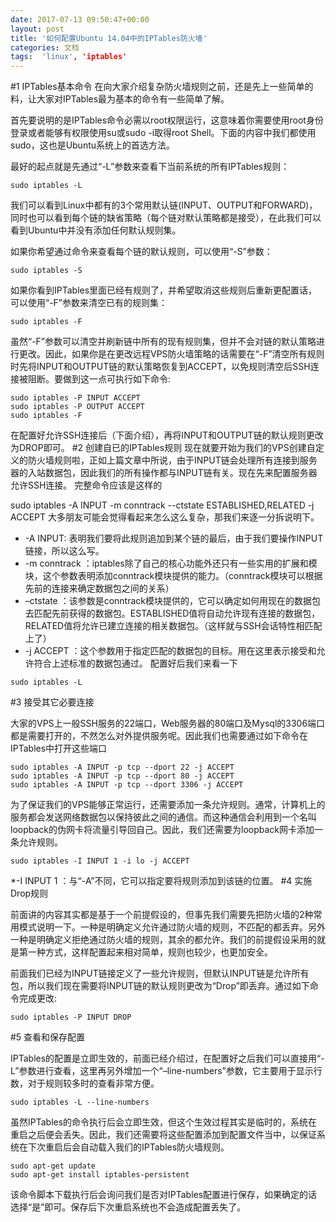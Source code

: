 ```yaml
---
date: 2017-07-13 09:50:47+00:00
layout: post
title: '如何配置Ubuntu 14.04中的IPTables防火墙'
categories: 文档
tags:  'linux', 'iptables'
---
```


#1 IPTables基本命令
在向大家介绍复杂防火墙规则之前，还是先上一些简单的料，让大家对IPTables最为基本的命令有一些简单了解。

首先要说明的是IPTables命令必需以root权限运行，这意味着你需要使用root身份登录或者能够有权限使用su或sudo -i取得root Shell。下面的内容中我们都使用sudo，这也是Ubuntu系统上的首选方法。

最好的起点就是先通过“-L”参数来查看下当前系统的所有IPTables规则：
````
sudo iptables -L
````
我们可以看到Linux中都有的3个常用默认链(INPUT、OUTPUT和FORWARD)，同时也可以看到每个链的缺省策略（每个链对默认策略都是接受），在此我们可以看到Ubuntu中并没有添加任何默认规则集。

如果你希望通过命令来查看每个链的默认规则，可以使用“-S”参数：
````
sudo iptables -S
````

如果你看到IPTables里面已经有规则了，并希望取消这些规则后重新更配置话，可以使用“-F”参数来清空已有的规则集：
````
sudo iptables -F
````

虽然“-F”参数可以清空并刷新链中所有的现有规则集，但并不会对链的默认策略进行更改。因此，如果你是在更改远程VPS防火墙策略的话需要在“-F”清空所有规则时先将INPUT和OUTPUT链的默认策略恢复到ACCEPT，以免规则清空后SSH连接被阻断。要做到这一点可执行如下命令:

````
sudo iptables -P INPUT ACCEPT
sudo iptables -P OUTPUT ACCEPT
sudo iptables -F
````
在配置好允许SSH连接后（下面介绍），再将INPUT和OUTPUT链的默认规则更改为DROP即可。
#2 创建自已的IPTables规则
现在就要开始为我们的VPS创建自定义的防火墙规则啦，正如上篇文章中所说，由于INPUT链会处理所有连接到服务器的入站数据包，因此我们的所有操作都与INPUT链有关。现在先来配置服务器允许SSH连接。
完整命令应该是这样的

sudo iptables -A INPUT -m conntrack --ctstate ESTABLISHED,RELATED -j ACCEPT
大多朋友可能会觉得看起来怎么这么复杂，那我们来逐一分拆说明下。

* -A INPUT: 表明我们要将此规则追加到某个链的最后，由于我们要操作INPUT链接，所以这么写。
* -m conntrack ：iptables除了自己的核心功能外还只有一些实用的扩展和模块，这个参数表明添加conntrack模块提供的能力。（conntrack模块可以根据先前的连接来确定数据包之间的关系）
* –ctstate ：该参数是conntrack模块提供的，它可以确定如何用现在的数据包去匹配先前获得的数据包。ESTABLISHED值将自动允许现有连接的数据包，RELATED值将允许已建立连接的相关数据包。（这样就与SSH会话特性相匹配上了）
* -j ACCEPT ：这个参数用于指定匹配的数据包的目标。用在这里表示接受和允许符合上述标准的数据包通过。
配置好后我们来看一下
````
sudo iptables -L
````

#3 接受其它必要连接

大家的VPS上一般SSH服务的22端口，Web服务器的80端口及Mysql的3306端口都是需要打开的，不然怎么对外提供服务呢。因此我们也需要通过如下命令在IPTables中打开这些端口
````
sudo iptables -A INPUT -p tcp --dport 22 -j ACCEPT
sudo iptables -A INPUT -p tcp --dport 80 -j ACCEPT
sudo iptables -A INPUT -p tcp --dport 3306 -j ACCEPT
````
为了保证我们的VPS能够正常运行，还需要添加一条允许规则。通常，计算机上的服务都会发送网络数据包以保持彼此之间的通信。而这种通信会利用到一个名叫loopback的伪网卡将流量引导回自己。因此，我们还需要为loopback网卡添加一条允许规则。
````
sudo iptables -I INPUT 1 -i lo -j ACCEPT
````

*-I INPUT 1 ：与“-A”不同，它可以指定要将规则添加到该链的位置。
#4 实施Drop规则

前面讲的内容其实都是基于一个前提假设的，但事先我们需要先把防火墙的2种常用模式说明一下。一种是明确定义允许通过防火墙的规则，不匹配的都丢弃。另外一种是明确定义拒绝通过防火墙的规则，其余的都允许。我们的前提假设采用的就是第一种方式，这样配置起来相对简单，规则也较少，也更加安全。

前面我们已经为INPUT链接定义了一些允许规则，但默认INPUT链是允许所有包，所以我们现在需要将INPUT链的默认规则更改为“Drop”即丢弃。通过如下命令完成更改:
````
sudo iptables -P INPUT DROP
````

#5 查看和保存配置

IPTables的配置是立即生效的，前面已经介绍过，在配置好之后我们可以直接用“-L”参数进行查看，这里再另外增加一个“–line-numbers”参数，它主要用于显示行数，对于规则较多时的查看非常方便。
````
sudo iptables -L --line-numbers
````

虽然IPTables的命令执行后会立即生效，但这个生效过程其实是临时的，系统在重启之后便会丢失。因此，我们还需要将这些配置添加到配置文件当中，以保证系统在下次重启后会自动载入我们的IPTables防火墙规则。
```
sudo apt-get update
sudo apt-get install iptables-persistent
```
该命令脚本下载执行后会询问我们是否对IPTables配置进行保存，如果确定的话选择“是”即可。保存后下次重启系统也不会造成配置丢失了。